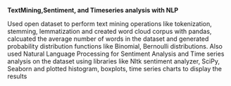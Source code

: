 **TextMining,Sentiment, and Timeseries analysis with NLP**

Used open dataset to perform text mining operations like tokenization, stemming, lemmatization and created word cloud corpus with pandas, calcuated the average number of words in the dataset and generated probability distribution functions like Binomial, Bernoulli distributions. Also used Natural Language Processing for Sentiment Analysis and Time series analysis on the dataset using libraries like Nltk sentiment analyzer, SciPy, Seaborn and plotted histogram, boxplots, time series charts to display the results

